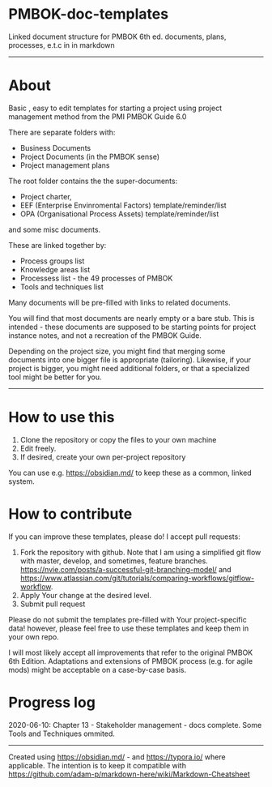 # PMBOK-doc-templates
Linked document structure for PMBOK 6th ed. documents, plans, processes, e.t.c in in markdown

---



# About

Basic , easy to edit templates for starting a project using project management method from the PMI PMBOK Guide 6.0

There are separate folders with:

- Business Documents
- Project Documents (in the PMBOK sense)
- Project management plans 



The root folder contains the the super-documents:

- Project charter, 
- EEF (Enterprise Envinromental Factors) template/reminder/list
- OPA (Organisational Process Assets) template/reminder/list

and some misc documents.



These are linked together by:

- Process groups list
- Knowledge areas list
- Processess list - the 49 processes of PMBOK 
- Tools and techniques list



Many documents will be pre-filled with links to related documents.

You will find that most documents are nearly empty or a bare stub. This is intended - these documents are supposed to be starting points for project instance notes, and not a recreation of the PMBOK Guide.  

Depending on the project size, you might find that merging some documents into one bigger file is appropriate (tailoring). Likewise, if your project is bigger, you might need additional folders, or that a specialized tool might be better for you.



------



# How to use this

1. Clone the repository or copy the files to your own machine
2. Edit freely.
3. If desired, create your own per-project repository

You can use e.g. https://obsidian.md/ to keep these as a common, linked system. 



# How to contribute

If you can improve these templates, please do! I accept pull requests:

1. Fork the repository with github. Note that I am using a simplified git flow with master, develop, and sometimes, feature branches. https://nvie.com/posts/a-successful-git-branching-model/ and https://www.atlassian.com/git/tutorials/comparing-workflows/gitflow-workflow. 
2. Apply Your change at the desired level.
3. Submit pull request

Please do not submit the templates pre-filled with Your project-specific data! however, please feel free to use these templates and keep them in your own repo. 

I will most likely accept all improvements that refer to the original PMBOK 6th Edition. Adaptations and extensions of PMBOK process (e.g. for agile mods) might be acceptable on a case-by-case basis.



# Progress log



2020-06-10: Chapter 13 - Stakeholder management - docs complete. Some Tools and Techniques ommited.



---

Created using https://obsidian.md/ - and https://typora.io/ where applicable. The intention is to keep it compatible with https://github.com/adam-p/markdown-here/wiki/Markdown-Cheatsheet




